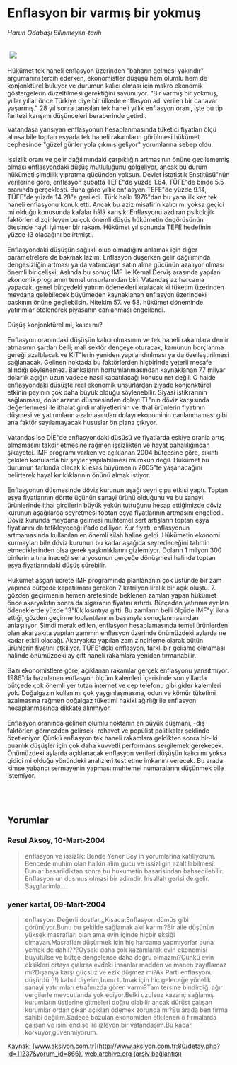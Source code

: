 # Enflasyon bir varmış bir yokmuş

*Harun Odabaşı Bilinmeyen-tarih*

<div>
 <font>
  <img border="0" height="1" src="/web/20050130073847im_/http://www.aksiyon.com.tr/images/blank.gif"/>
 </font>
 <font class="content">
  <p>
   <img border="0" hspace="5" src="http://web.archive.org/web/20050130073847im_/http://www.aksiyon.com.tr/resim/483/38.jpg" vspace="5"/>
  </p>
 </font>
 <font class="content">
  Hükümet tek haneli enflasyon üzerinden "baharın gelmesi yakındır" argümanını tercih ederken, ekonomistler düşüşü hem olumlu hem de konjonktürel buluyor ve durumun kalıcı olması için makro ekonomik göstergelerin düzeltilmesi gerektiğini savunuyor. "Bir varmış bir yokmuş, yıllar yıllar önce Türkiye diye bir ülkede enflasyon adı verilen bir canavar yaşarmış." 28 yıl sonra tanışılan tek haneli yıllık enflasyon oranı, işte bu tip fantezi karışımı düşünceleri beraberinde getirdi.
 </font>
 <br/>
 <p>
  <font class="content">
   Vatandaşa yansıyan enflasyonun hesaplanmasında tüketici fiyatları ölçü alınsa bile toptan eşyada tek haneli rakamların görülmesi hükümet cephesinde "güzel günler yola çıkmış geliyor" yorumlarına sebep oldu.
   <br>
    <br>
     İşsizlik oranı ve gelir dağılımındaki çarpıklığın artmasının önüne geçilememiş olması enflasyondaki düşüş mutluluğunu gölgeliyor, ancak bu durum hükümeti şimdilik yıpratma gücünden yoksun. Devlet İstatistik Enstitüsü"nün verilerine göre, enflasyon şubatta TEFE"de yüzde 1.64, TÜFE"de binde 5.5 oranında gerçekleşti. Buna göre yıllık enflasyon TEFE"de yüzde 9.14, TÜFE"de yüzde 14.28"e geriledi. Türk halkı 1976"dan bu yana ilk kez tek haneli enflasyonu konuk etti. Ancak bu aziz misafirin kalıcı mı yoksa geçici mi olduğu konusunda kafalar hâlâ karışık. Enflasyonu azdıran psikolojik faktörleri dizginleyen bu çok önemli düşüş hükümetin öngörüsünün ötesinde hayli iyimser bir rakam. Hükümet yıl sonunda TEFE hedefinin yüzde 13 olacağını belirtmişti.
     <br>
      <br>
       Enflasyondaki düşüşün sağlıklı olup olmadığını anlamak için diğer parametrelere de bakmak lazım. Enflasyon düşerken gelir dağılımında dengesizliğin artması ya da vatandaşın satın alma gücünün azalıyor olması önemli bir çelişki. Aslında bu sonuç IMF ile Kemal Derviş arasında yapılan ekonomik programın temel unsurlarından biri: Vatandaş az harcama yapacak, genel bütçedeki yatırım ödenekleri kısılacak ki tüketim üzerinden meydana gelebilecek büyümeden kaynaklanan enflasyon üzerindeki baskının önüne geçilebilsin. Nitekim 57. ve 58. hükümet döneminde yatırımlar ötelenerek piyasanın canlanması engellendi.
       <br/>
       <br/>
       Düşüş konjonktürel mi, kalıcı mı?
       <br/>
       <br/>
       Enflasyon oranındaki düşüşün kalıcı olmasının ve tek haneli rakamlara demir atmasının şartları belli; mali sektör dengeye oturacak, kamunun borçlanma gereği azaltılacak ve KİT"lerin yeniden yapılandırılması ya da özelleştirilmesi sağlanacak. Gelinen noktada bu faktörlerden hiçbirinde yeterli mesafe alındığı söylenemez. Bankaların hortumlanmasından kaynaklanan 77 milyar dolarlık açığın uzun vadede nasıl kapatılacağı konusu net değil. O halde enflasyondaki düşüşte reel ekonomik unsurlardan ziyade konjonktürel etkinin payının çok daha büyük olduğu söylenebilir. Siyasi istikrarının sağlanması, dolar arzının düşmesinden dolayı TL"nin döviz karşısında değerlenmesi ile ithalat girdi maliyetlerinin ve ithal ürünlerin fiyatının düşmesi ve yatırımların azalmasından dolayı ekonominin canlanmaması gibi ana faktör sayılamayacak hususlar ön plana çıkıyor.
       <br/>
       <br/>
       Vatandaş ise DİE"de enflasyondaki düşüşü ve fiyatlarda eskiye oranla artış olmamasını takdir etmesine rağmen işsizlikten ve hayat pahalılığından şikayetçi. IMF programı varken ve açıklanan 2004 bütçesine göre, sıkıntı çekilen konularda bir şeyler yapılabilmesi mümkün değil. Hükümet bu durumun farkında olacak ki esas büyümenin 2005"te yaşanacağını belirterek hayal kırıklıklarının önünü almak istiyor.
       <br/>
       <br/>
       Enflasyonun düşmesinde döviz kurunun aşağı seyri çıpa etkisi yaptı. Toptan eşya fiyatlarının dörtte üçünün sanayi ürünü olduğunu ve bu sanayi ürünlerinde ithal girdilerin büyük yekün tuttuğunu hesap ettiğimizde döviz kurunun aşağılarda seyretmesi toptan eşya fiyatlarının artmasını engelledi. Döviz kurunda meydana gelmesi muhtemel sert artışların toptan eşya fiyatlarını da tetikleyeceği ifade ediliyor. Kur fiyatı, enflasyonun artmamasında kullanılan en önemli silah haline geldi. Hükümetin ekonomi kurmayları bile döviz kurunun bu kadar aşağıda seyredeceğini tahmin etmediklerinden olsa gerek şaşkınlıklarını gizlemiyor. Doların 1 milyon 300 binlerin altına ineceği senaryosunun gerçeğe dönüşmesi halinde toptan eşya fiyatlarındaki düşüş sürebilir.
       <br/>
       <br/>
       Hükümet asgari ücrete IMF programında planlananın çok üstünde bir zam yapınca bütçede kapatılması gereken 7 katrilyon liralık bir açık oluştu. 7. gözden geçirmenin hemen arefesinde beklenen zamları yapan hükümet önce akaryakıtın sonra da sigaranın fiyatını artırdı. Bütçeden yatırıma ayrılan ödeneklerde yüzde 13"lük kısıntıya gitti. Bu zamların belli ölçüde IMF"yi ikna ettiği, gözden geçirme toplantılarının başarıyla sonuçlanmasından anlaşılıyor. Şimdi merak edilen, enflasyon hesaplamasında temel ürünlerden olan akaryakıta yapılan zammın enflasyon üzerinde önümüzdeki aylarda ne kadar etkili olacağı. Akaryakıta yapılan zam zincirleme olarak bütün ürünlerin fiyatını etkiliyor. TÜFE"deki enflasyon, farklı bir gelişme olmaması halinde önümüzdeki ay çift haneli rakamlara yeniden tırmanabilir.
       <br/>
       <br/>
       Bazı ekonomistlere göre, açıklanan rakamlar gerçek enflasyonu yansıtmıyor. 1986"da hazırlanan enflasyon ölçüm kalemleri içerisinde son yıllarda bütçede çok önemli yer tutan internet ve cep telefonu gibi gider kalemleri yok. Doğalgazın kullanımı çok yaygınlaşmasına, odun ve kömür tüketimi azalmasına rağmen doğalgaz tüketimi hakiki ağırlığı ile enflasyon hesaplanmasında dikkate alınmıyor.
       <br/>
       <br/>
       Enflasyon oranında gelinen olumlu noktanın en büyük düşmanı, -dış faktörleri görmezden gelirsek- rehavet ve popülist politikalar şeklinde özetleniyor. Çünkü enflasyon tek haneli rakamlara geldikten sonra bir-iki puanlık düşüşler için çok daha kuvvetli performans sergilemek gerekecek. Önümüzdeki aylarda açıklanacak enflasyon verileri düşüşün kalıcı mı yoksa gidici mi olduğu yönündeki analizleri test etme imkanını verecek. Bu arada kimse yabancı sermayenin yapması muhtemel numaralarını düşünmek bile istemiyor.
      </br>
     </br>
    </br>
   </br>
  </font>
 </p>
</div>


## Yorumlar

### Resul Aksoy, 10-Mart-2004
> enflasyon ve issizlik: 
> Bende Yener Bey in yorumlarina katiliyorum.  Bencede muhim olan halkin alim gucu ve issizligin azaltilabilmesi. Bunlar basarildiktan sonra bu hukumetin basarisindan bahsedilebilir. Enflasyon un dusmus olmasi bir adimdir. Insallah gerisi de gelir.  Saygilarimla....

### yener kartal, 09-Mart-2004
> enflasyon: 
> Değerli dostlar,,,Kısaca:Enflasyon dümüş gibi görünüyor.Bunu bu şekilde sağlamak akıl karımı?Bir aile düşünün yüksek masrafları olan ama evin içinde hiçbir eksiği olmayan.Masrafları düşürmek için hiç harcama yapmıyorlar buna yemek de dahil???Oysaki daha çok kazanılarak evin ekonomisi büyütülse ve bütçe dengelense daha doğru olmazmı?Çünkü evin eksikleri ortaya çıakrsa evdeki insanlar madden ve manen zayıflamaz mı?Dışarıya karşı güçsüz ve ezik düşmez mi?Ak Parti enflasyonu düşürdü (!!) kabul diyelim,bunu tutmak için hiç geleceğe yönelik sanayi yatırımları etrafınızda gören varmı?Tam tersine bindirdiği ağır vergilerle mevcutlarıda yok ediyor.Belki uzulsuz kazanç sağlamış kurumların üstlerine gitmeleri doğru olabilir ancak dürüst çalışan kurumlar ordan çıkan açıkları ödemek zorunda mı?Bu arada ben firma sahibi değilim.Sadece bozulan ekonomiden etkilenen o firmalarda çalışan ve işini endişe ile izleyen bir vatandaşım.Bu kadar korkuyor,güvenmiyorum.

Kaynak: [www.aksiyon.com.tr](http://www.aksiyon.com.tr:80/detay.php?id=11237&yorum_id=866), [web.archive.org (arşiv bağlantısı)](http://web.archive.org/web/20050130073847/http://www.aksiyon.com.tr:80/detay.php?id=11237&yorum_id=866)
